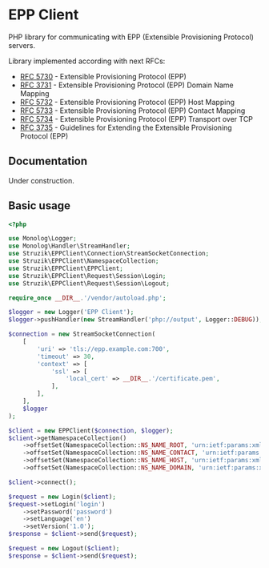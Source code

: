 # EPP Client
PHP library for communicating with EPP (Extensible Provisioning Protocol) servers.

Library implemented according with next RFCs:
* [RFC 5730](https://tools.ietf.org/html/rfc5730) - Extensible Provisioning Protocol (EPP)
* [RFC 3731](https://tools.ietf.org/html/rfc3731) - Extensible Provisioning Protocol (EPP) Domain Name Mapping
* [RFC 5732](https://tools.ietf.org/html/rfc5732) - Extensible Provisioning Protocol (EPP) Host Mapping
* [RFC 5733](https://tools.ietf.org/html/rfc5733) - Extensible Provisioning Protocol (EPP) Contact Mapping
* [RFC 5734](https://tools.ietf.org/html/rfc5734) - Extensible Provisioning Protocol (EPP) Transport over TCP
* [RFC 3735](https://tools.ietf.org/html/rfc3735) - Guidelines for Extending the Extensible Provisioning Protocol (EPP)

## Documentation

Under construction.


## Basic usage
```php
<?php

use Monolog\Logger;
use Monolog\Handler\StreamHandler;
use Struzik\EPPClient\Connection\StreamSocketConnection;
use Struzik\EPPClient\NamespaceCollection;
use Struzik\EPPClient\EPPClient;
use Struzik\EPPClient\Request\Session\Login;
use Struzik\EPPClient\Request\Session\Logout;

require_once __DIR__.'/vendor/autoload.php';

$logger = new Logger('EPP Client');
$logger->pushHandler(new StreamHandler('php://output', Logger::DEBUG));

$connection = new StreamSocketConnection(
    [
        'uri' => 'tls://epp.example.com:700',
        'timeout' => 30,
        'context' => [
            'ssl' => [
                'local_cert' => __DIR__.'/certificate.pem',
            ],
        ],
    ],
    $logger
);

$client = new EPPClient($connection, $logger);
$client->getNamespaceCollection()
    ->offsetSet(NamespaceCollection::NS_NAME_ROOT, 'urn:ietf:params:xml:ns:epp-1.0')
    ->offsetSet(NamespaceCollection::NS_NAME_CONTACT, 'urn:ietf:params:xml:ns:contact-1.0')
    ->offsetSet(NamespaceCollection::NS_NAME_HOST, 'urn:ietf:params:xml:ns:host-1.0')
    ->offsetSet(NamespaceCollection::NS_NAME_DOMAIN, 'urn:ietf:params:xml:ns:domain-1.0');

$client->connect();

$request = new Login($client);
$request->setLogin('login')
    ->setPassword('password')
    ->setLanguage('en')
    ->setVersion('1.0');
$response = $client->send($request);

$request = new Logout($client);
$response = $client->send($request);

```
